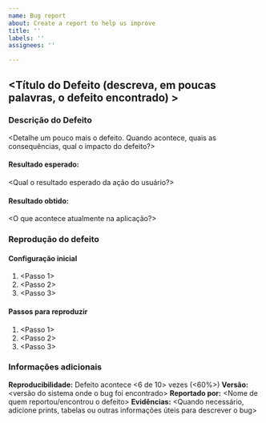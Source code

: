 ```yaml
---
name: Bug report
about: Create a report to help us improve
title: ''
labels: ''
assignees: ''

---
```


## <Título do Defeito (descreva, em poucas palavras, o defeito encontrado) >

### Descrição do Defeito
<Detalhe um pouco mais o defeito. Quando acontece, quais as consequências, qual o impacto do defeito?>

#### Resultado esperado:
<Qual o resultado esperado da ação do usuário?>

#### Resultado obtido:
<O que acontece atualmente na aplicação?>

### Reprodução do defeito

#### Configuração inicial
 1. <Passo 1>
 2. <Passo 2>
 3. <Passo 3>

#### Passos para reproduzir
1. <Passo 1>
2. <Passo 2>
3. <Passo 3>

### Informações adicionais
**Reproducibilidade:** Defeito acontece <6 de 10> vezes (<60%>)
**Versão:** <versão do sistema onde o bug foi encontrado>
**Reportado por:** <Nome de quem reportou/encontrou o defeito>
**Evidências:** <Quando necessário, adicione prints, tabelas ou outras informações úteis para descrever o bug>
